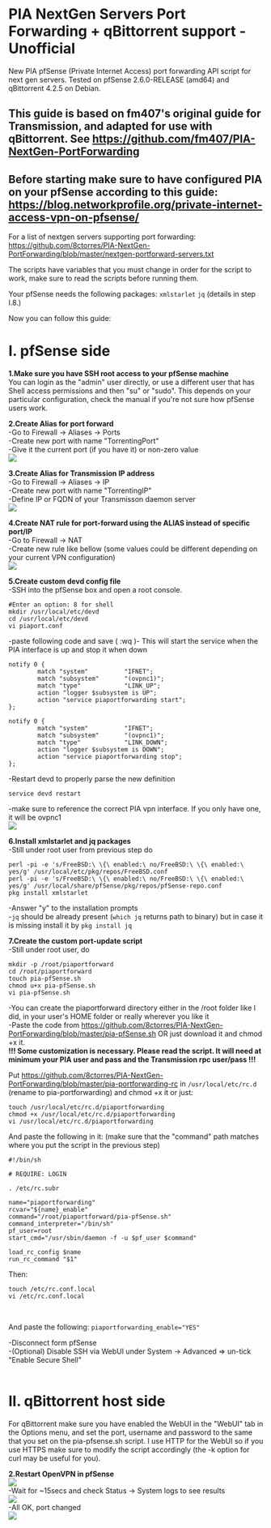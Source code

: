 # PIA NextGen Servers Port Forwarding + qBittorrent support - Unofficial
New PIA pfSense (Private Internet Access) port forwarding API script for next gen servers. Tested on pfSense 2.6.0-RELEASE (amd64) and qBittorrent 4.2.5 on Debian. 

## This guide is based on fm407's original guide for Transmission, and adapted for use with qBittorrent. See https://github.com/fm407/PIA-NextGen-PortForwarding

## **Before starting make sure to have configured PIA on your pfSense according to this guide: https://blog.networkprofile.org/private-internet-access-vpn-on-pfsense/**

For a list of nextgen servers supporting port forwarding: https://github.com/8ctorres/PIA-NextGen-PortForwarding/blob/master/nextgen-portforward-servers.txt 

The scripts have variables that you must change in order for the script to work, make sure to read the scripts before running them.

Your pfSense needs the following packages: `xmlstarlet` `jq` (details in step I.8.)

Now you can follow this guide:

# **I. pfSense side**

**1.Make sure you have SSH root access to your pfSense machine**</br>
You can login as the "admin" user directly, or use a different user that has Shell access permissions and then "su" or "sudo".
This depends on your particular configuration, check the manual if you're not sure how pfSense users work.

**2.Create Alias for port forward**</br>
-Go to Firewall -> Aliases -> Ports</br>
-Create new port with name "TorrentingPort"</br>
-Give it the current port (if you have it) or non-zero value</br>
<img src="imgs/port-alias.png"></br>

**3.Create Alias for Transmission IP address**</br>
-Go to Firewall -> Aliases -> IP</br>
-Create new port with name "TorrentingIP"</br>
-Define IP or FQDN of your Transmisson daemon server</br>
<img src="imgs/ip-alias.png"></br>

**4.Create NAT rule for port-forward using the ALIAS instead of specific port/IP**</br>
-Go to Firewall -> NAT</br>
-Create new rule like bellow (some values could be different depending on your current VPN configuration)</br>
<img src="imgs/pia-nat.png"></br>

**5.Create custom devd config file**</br>
-SSH into the pfSense box and open a root console.</br>
```
#Enter an option: 8 for shell
mkdir /usr/local/etc/devd
cd /usr/local/etc/devd
vi piaport.conf
```
-paste following code and save ( :wq )- This will start the service when the PIA interface is up and stop it when down</br>

```
notify 0 {
        match "system"          "IFNET";
        match "subsystem"       "(ovpnc1)";
        match "type"            "LINK_UP";
        action "logger $subsystem is UP";
        action "service piaportforwarding start";
};

notify 0 {
        match "system"          "IFNET";
        match "subsystem"       "(ovpnc1)";
        match "type"            "LINK_DOWN";
        action "logger $subsystem is DOWN";
        action "service piaportforwarding stop";
};
```
-Restart devd to properly parse the new definition
```
service devd restart
```
-make sure to reference the correct PIA vpn interface. If you only have one, it will be ovpnc1</br>
<img src="imgs/pia-iface.png"></br>

**6.Install xmlstarlet and jq packages**</br>
-Still under root user from previous step do</br>
```
perl -pi -e 's/FreeBSD:\ \{\ enabled:\ no/FreeBSD:\ \{\ enabled:\ yes/g' /usr/local/etc/pkg/repos/FreeBSD.conf
perl -pi -e 's/FreeBSD:\ \{\ enabled:\ no/FreeBSD:\ \{\ enabled:\ yes/g' /usr/local/share/pfSense/pkg/repos/pfSense-repo.conf
pkg install xmlstarlet
```
-Answer "y" to the installation prompts</br>
-`jq` should be already present (`which jq` returns path to binary) but in case it is missing install it by `pkg install jq`

**7.Create the custom port-update script**</br>
-Still under root user, do</br>

```
mkdir -p /root/piaportforward
cd /root/piaportforward
touch pia-pfSense.sh
chmod u+x pia-pfSense.sh
vi pia-pfSense.sh
```
-You can create the piaportforward directory either in the /root folder like I did, in your user's HOME folder or really wherever you like it</br>
-Paste the code from https://github.com/8ctorres/PIA-NextGen-PortForwarding/blob/master/pia-pfSense.sh OR just download it and chmod +x it.</br>
**!!! Some customization is necessary. Please read the script. It will need at minimum your PIA user and pass and the Transmission rpc user/pass !!!**</br>

Put https://github.com/8ctorres/PIA-NextGen-PortForwarding/blob/master/pia-portforwarding-rc in `/usr/local/etc/rc.d` (rename to pia-portforwarding) and chmod +x it or just:</br>

```
touch /usr/local/etc/rc.d/piaportforwarding
chmod +x /usr/local/etc/rc.d/piaportforwarding
vi /usr/local/etc/rc.d/piaportforwarding
```

And paste the following in it: (make sure that the "command" path matches where you put the script in the previous step)</br>

```
#!/bin/sh

# REQUIRE: LOGIN

. /etc/rc.subr

name="piaportforwarding"
rcvar="${name}_enable"
command="/root/piaportforward/pia-pfSense.sh"
command_interpreter="/bin/sh"
pf_user=root
start_cmd="/usr/sbin/daemon -f -u $pf_user $command"

load_rc_config $name
run_rc_command "$1"
```
Then:</br>

```
touch /etc/rc.conf.local
vi /etc/rc.conf.local
```
</br>

And paste the following: `piaportforwarding_enable="YES"`

-Disconnect form pfSense</br>
-(Optional) Disable SSH via WebUI under System -> Advanced => un-tick "Enable Secure Shell"</br>
</br>

# **II. qBittorrent host side**</br>
For qBittorrent make sure you have enabled the WebUI in the "WebUI" tab in the Options menu, and set the port, username and password to the same that you set on the pia-pfsense.sh script.
I use HTTP for the WebUI so if you use HTTPS make sure to modify the script accordingly (the -k option for curl may be useful for you).

**2.Restart OpenVPN in pfSense**</br>
<img src="imgs/pia-restart.png"></br>
-Wait for ~15secs and check Status -> System logs to see results</br>
<img src="imgs/pia-status.png"></br>
-All OK, port changed</br>
<img src="imgs/pia-success.png"></br>
